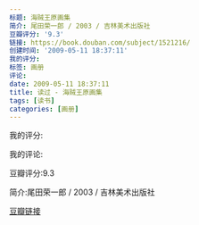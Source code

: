 ```yaml
---
标题: 海贼王原画集
简介: 尾田荣一郎 / 2003 / 吉林美术出版社
豆瓣评分: '9.3'
链接: https://book.douban.com/subject/1521216/
创建时间: '2009-05-11 18:37:11'
我的评分:
标签: 画册
评论:
date: 2009-05-11 18:37:11
title: 读过 - 海贼王原画集
tags: [读书]
categories: [画册]
---
```


我的评分:

我的评论:

豆瓣评分:9.3

简介:尾田荣一郎 / 2003 / 吉林美术出版社

[豆瓣链接](https://book.douban.com/subject/1521216/)

